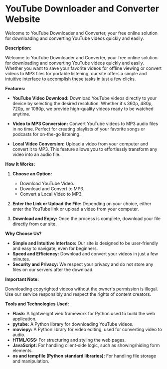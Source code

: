 
# YouTube Downloader and Converter Website

Welcome to YouTube Downloader and Converter, your free online solution for downloading and converting YouTube videos quickly and easily.

**Description:**

Welcome to YouTube Downloader and Converter, your free online solution for downloading and converting YouTube videos quickly and easily. Whether you want to save your favorite videos for offline viewing or convert videos to MP3 files for portable listening, our site offers a simple and intuitive interface to accomplish these tasks in just a few clicks.

**Features:**

- **YouTube Video Download:** Download YouTube videos directly to your device by selecting the desired resolution. Whether it's 360p, 480p, 720p, or 1080p, we provide high-quality videos ready to be watched anytime.
  
- **Video to MP3 Conversion:** Convert YouTube videos to MP3 audio files in no time. Perfect for creating playlists of your favorite songs or podcasts for on-the-go listening.

- **Local Video Conversion:** Upload a video from your computer and convert it to MP3. This feature allows you to effortlessly transform any video into an audio file.

**How It Works:**

1. **Choose an Option:**
   - Download YouTube Video.
   - Download and Convert to MP3.
   - Convert a Local Video to MP3.

2. **Enter the Link or Upload the File:** Depending on your choice, either enter the YouTube link or upload a video from your computer.

3. **Download and Enjoy:** Once the process is complete, download your file directly from our site.

**Why Choose Us?**

- **Simple and Intuitive Interface:** Our site is designed to be user-friendly and easy to navigate, even for beginners.
- **Speed and Efficiency:** Download and convert your videos in just a few minutes.
- **Security and Privacy:** We respect your privacy and do not store any files on our servers after the download.

**Important Note:**

Downloading copyrighted videos without the owner's permission is illegal. Use our service responsibly and respect the rights of content creators.

**Tools and Technologies Used:**

- **Flask:** A lightweight web framework for Python used to build the web application.
- **pytube:** A Python library for downloading YouTube videos.
- **moviepy:** A Python library for video editing, used for converting video to audio.
- **HTML/CSS:** For structuring and styling the web pages.
- **JavaScript:** For handling client-side logic, such as showing/hiding form elements.
- **os and tempfile (Python standard libraries):** For handling file storage and manipulation.

